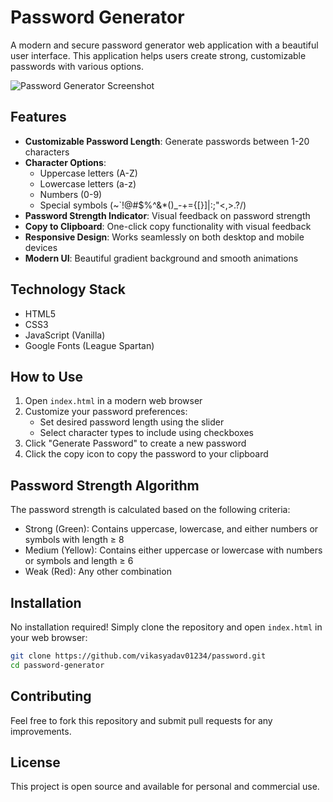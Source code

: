 # Password Generator

A modern and secure password generator web application with a beautiful user interface. This application helps users create strong, customizable passwords with various options.

![Password Generator Screenshot](./images/screenshot.png)

## Features

- **Customizable Password Length**: Generate passwords between 1-20 characters
- **Character Options**:
  - Uppercase letters (A-Z)
  - Lowercase letters (a-z)
  - Numbers (0-9)
  - Special symbols (~`!@#$%^&*()_-+={[}]|:;"<,>.?/)
- **Password Strength Indicator**: Visual feedback on password strength
- **Copy to Clipboard**: One-click copy functionality with visual feedback
- **Responsive Design**: Works seamlessly on both desktop and mobile devices
- **Modern UI**: Beautiful gradient background and smooth animations

## Technology Stack

- HTML5
- CSS3
- JavaScript (Vanilla)
- Google Fonts (League Spartan)

## How to Use

1. Open `index.html` in a modern web browser
2. Customize your password preferences:
   - Set desired password length using the slider
   - Select character types to include using checkboxes
3. Click "Generate Password" to create a new password
4. Click the copy icon to copy the password to your clipboard

## Password Strength Algorithm

The password strength is calculated based on the following criteria:
- Strong (Green): Contains uppercase, lowercase, and either numbers or symbols with length ≥ 8
- Medium (Yellow): Contains either uppercase or lowercase with numbers or symbols and length ≥ 6
- Weak (Red): Any other combination

## Installation

No installation required! Simply clone the repository and open `index.html` in your web browser:

```bash
git clone https://github.com/vikasyadav01234/password.git
cd password-generator
```

## Contributing

Feel free to fork this repository and submit pull requests for any improvements.

## License

This project is open source and available for personal and commercial use.
